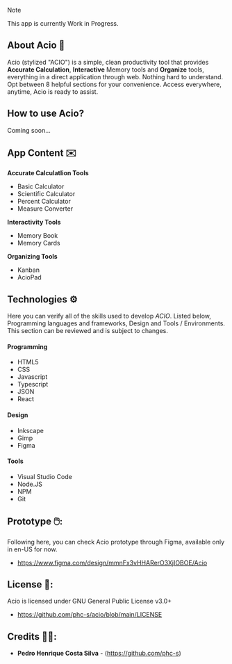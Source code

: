 >[!NOTE]
>This app is currently Work in Progress.

## About Acio 🧮

Acio (stylized "ACIO") is a simple, clean productivity tool that provides **Accurate Calculation**, **Interactive** Memory tools and **Organize** tools, everything in a direct application through web. Nothing hard to understand. Opt between 8 helpful sections for your convenience. Access everywhere, anytime, Acio is ready to assist.

## How to use Acio?

Coming soon...

## App Content ✉️

**Accurate CalculatIion Tools**

+ Basic Calculator
+ Scientific Calculator 
+ Percent Calculator 
+ Measure Converter

**Interactivity Tools**

+ Memory Book
+ Memory Cards

**Organizing Tools**

+ Kanban
+ AcioPad

## Technologies ⚙️

Here you can verify all of the skills used to develop *ACIO*. Listed below, Programming languages and frameworks, Design and Tools / Environments. This section can be reviewed and is subject to changes.

#### Programming

+ HTML5
+ CSS
+ Javascript
+ Typescript
+ JSON
+ React

#### Design
  
+ Inkscape
+ Gimp
+ Figma

#### Tools

+ Visual Studio Code
+ Node.JS
+ NPM
+ Git

## Prototype 🖱️:

Following here, you can check Acio prototype through Figma, available only in en-US for now.

+ https://www.figma.com/design/mmnFx3vHHARerO3XjIOBOE/Acio

## License 📕:

Acio is licensed under GNU General Public License v3.0+

+ https://github.com/phc-s/acio/blob/main/LICENSE

## Credits 👨‍💻:

+ **Pedro Henrique Costa Silva** - (https://github.com/phc-s)
